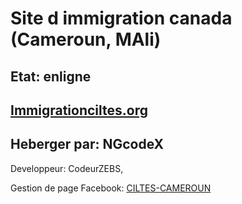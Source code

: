 # Site d immigration canada (Cameroun, MAli) 

## Etat: enligne

## [Immigrationciltes.org](immigrationciltes.org)

## Heberger par: NGcodeX

Developpeur: CodeurZEBS, 

Gestion de page Facebook: [CILTES-CAMEROUN](https://www.facebook.com/ciltescameroun)
